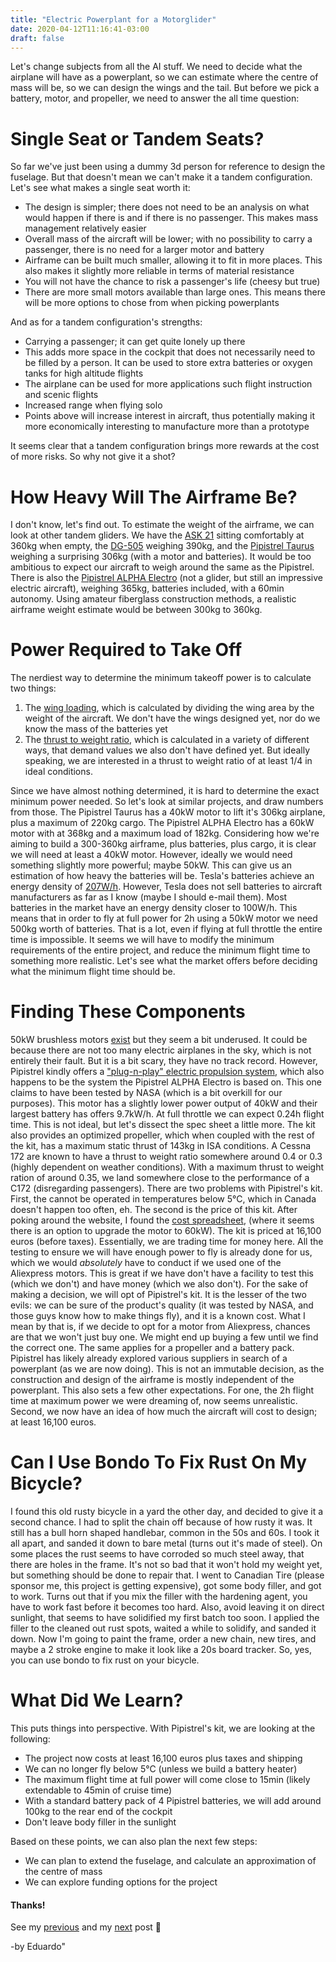 ```yaml
---
title: "Electric Powerplant for a Motorglider"
date: 2020-04-12T11:16:41-03:00
draft: false
---
```


Let's change subjects from all the AI stuff. We need to decide what the airplane will have as a powerplant, so we can estimate where the centre of mass will be, so we can design the wings and the tail. But before we pick a battery, motor, and propeller, we need to answer the all time question:

# Single Seat or Tandem Seats?

So far we've just been using a dummy 3d person for reference to design the fuselage. But that doesn't mean we can't make it a tandem configuration. Let's see what makes a single seat worth it:

* The design is simpler; there does not need to be an analysis on what would happen if there is and if there is no passenger. This makes mass management relatively easier
* Overall mass of the aircraft will be lower; with no possibility to carry a passenger, there is no need for a larger motor and battery
* Airframe can be built much smaller, allowing it to fit in more places. This also makes it slightly more reliable in terms of material resistance
* You will not have the chance to risk a passenger's life (cheesy but true)
* There are more small motors available than large ones. This means there will be more options to chose from when picking powerplants

And as for a tandem configuration's strengths:

* Carrying a passenger; it can get quite lonely up there
* This adds more space in the cockpit that does not necessarily need to be filled by a person. It can be used to store extra batteries or oxygen tanks for high altitude flights
* The airplane can be used for more applications such flight instruction and scenic flights
* Increased range when flying solo
* Points above will increase interest in aircraft, thus potentially making it more economically interesting to manufacture more than a prototype

It seems clear that a tandem configuration brings more rewards at the cost of more risks. So why not give it a shot?

# How Heavy Will The Airframe Be?

I don't know, let's find out. To estimate the weight of the airframe, we can look at other tandem gliders. We have the [ASK 21](https://en.wikipedia.org/wiki/Schleicher_ASK_21#Specifications_(ASK_21)) sitting comfortably at 360kg when empty, the [DG-505](https://en.wikipedia.org/wiki/Glaser-Dirks_DG-500#Specifications_(Elan_Trainer)) weighing 390kg, and the [Pipistrel Taurus](https://en.wikipedia.org/wiki/Pipistrel_Taurus#Specifications) weighing a surprising 306kg (with a motor and batteries). It would be too ambitious to expect our aircraft to weigh around the same as the Pipistrel. There is also the [Pipistrel ALPHA Electro](https://www.pipistrel-aircraft.com/aircraft/electric-flight/alpha-electro/) (not a glider, but still an impressive electric aircraft), weighing 365kg, batteries included, with a 60min autonomy. Using amateur fiberglass construction methods, a realistic airframe weight estimate would be between 300kg to 360kg.

# Power Required to Take Off

The nerdiest way to determine the minimum takeoff power is to calculate two things:

1. The [wing loading](https://en.wikipedia.org/wiki/Wing_loading), which is calculated by dividing the wing area by the weight of the aircraft. We don't have the wings designed yet, nor do we know the mass of the batteries yet
2. The [thrust to weight ratio](https://en.wikipedia.org/wiki/Thrust-to-weight_ratio), which is calculated in a variety of different ways, that demand values we also don't have defined yet. But ideally speaking, we are interested in a thrust to weight ratio of at least 1/4 in ideal conditions.

Since we have almost nothing determined, it is hard to determine the exact minimum power needed. So let's look at similar projects, and draw numbers from those. The Pipistrel Taurus has a 40kW motor to lift it's 306kg airplane, plus a maximum of 220kg cargo. The Pipistrel ALPHA Electro has a 60kW motor with at 368kg and a maximum load of 182kg. Considering how we're aiming to build a 300-360kg airframe, plus batteries, plus cargo, it is clear we will need at least a 40kW motor. However, ideally we would need something slightly more powerful; maybe 50kW. This can give us an estimation of how heavy the batteries will be. Tesla's batteries achieve an energy density of [207W/h](https://www.extremetech.com/extreme/285666-did-tesla-buy-maxwell-for-its-ultracapacitors-or-higher-density-batteries). However, Tesla does not sell batteries to aircraft manufacturers as far as I know (maybe I should e-mail them). Most batteries in the market have an energy density closer to 100W/h. This means that in order to fly at full power for 2h using a 50kW motor we need 500kg worth of batteries. That is a lot, even if flying at full throttle the entire time is impossible. It seems we will have to modify the minimum requirements of the entire project, and reduce the minimum flight time to something more realistic. Let's see what the market offers before deciding what the minimum flight time should be.

# Finding These Components

50kW brushless motors [exist](https://www.aliexpress.com/item/4000068504469.html?src=google&src=google&albch=shopping&acnt=494-037-6276&isdl=y&slnk=&plac=&mtctp=&albbt=Google_7_shopping&aff_platform=google&aff_short_key=UneMJZVf&&albagn=888888&albcp=9309943343&albag=90987094781&trgt=297309937645&crea=en4000068504469&netw=u&device=c&albpg=297309937645&albpd=en4000068504469&gclid=EAIaIQobChMIsremnKX66AIVS5yzCh3SAQPhEAkYAyABEgIdCvD_BwE&gclsrc=aw.ds) but they seem a bit underused. It could be because there are not too many electric airplanes in the sky, which is not entirely their fault. But it is a bit scary, they have no track record. However, Pipistrel kindly offers a ["plug-n-play" electric propulsion system](https://www.pipistrel-usa.com/electric-propulsion/), which also happens to be the system the Pipistrel ALPHA Electro is based on. This one claims to have been tested by NASA (which is a bit overkill for our purposes). This motor has a slightly lower power output of 40kW and their largest battery has offers 9.7kW/h. At full throttle we can expect 0.24h flight time. This is not ideal, but let's dissect the spec sheet a little more. The kit also provides an optimized propeller, which when coupled with the rest of the kit, has a maximum static thrust of 143kg in ISA conditions. A Cessna 172 are known to have a thrust to weight ratio somewhere around 0.4 or 0.3 (highly dependent on weather conditions). With a maximum thrust to weight ration of around 0.35, we land somewhere close to the performance of a C172 (disregarding passengers). There are two problems with Pipistrel's kit. First, the cannot be operated in temperatures below 5°C, which in Canada doesn't happen too often, eh. The second is the price of this kit. After poking around the website, I found the [cost spreadsheet](https://www.pipistrel-prices.com/configurator/configure/647/), (where it seems there is an option to upgrade the motor to 60kW). The kit is priced at 16,100 euros (before taxes). Essentially, we are trading time for money here. All the testing to ensure we will have enough power to fly is already done for us, which we would *absolutely* have to conduct if we used one of the Aliexpress motors. This is great if we have don't have a facility to test this (which we don't) and have money (which we also don't). For the sake of making a decision, we will opt of Pipistrel's kit. It is the lesser of the two evils: we can be sure of the product's quality (it was tested by NASA, and those guys know how to make things fly), and it is a known cost. What I mean by that is, if we decide to opt for a motor from Aliexpress, chances are that we won't just buy one. We might end up buying a few until we find the correct one. The same applies for a propeller and a battery pack. Pipistrel has likely already explored various suppliers in search of a powerplant (as we are now doing). This is not an immutable decision, as the construction and design of the airframe is mostly independent of the powerplant. This also sets a few other expectations. For one, the 2h flight time at maximum power we were dreaming of, now seems unrealistic. Second, we now have an idea of how much the aircraft will cost to design; at least 16,100 euros.

# Can I Use Bondo To Fix Rust On My Bicycle?

I found this old rusty bicycle in a yard the other day, and decided to give it a second chance. I had to split the chain off because of how rusty it was. It still has a bull horn shaped handlebar, common in the 50s and 60s. I took it all apart, and sanded it down to bare metal (turns out it's made of steel). On some places the rust seems to have corroded so much steel away, that there are holes in the frame. It's not so bad that it won't hold my weight yet, but something should be done to repair that. I went to Canadian Tire (please sponsor me, this project is getting expensive), got some body filler, and got to work. Turns out that if you mix the filler with the hardening agent, you have to work fast before it becomes too hard. Also, avoid leaving it on direct sunlight, that seems to have solidified my first batch too soon. I applied the filler to the cleaned out rust spots, waited a while to solidify, and sanded it down. Now I'm going to paint the frame, order a new chain, new tires, and maybe a 2 stroke engine to make it look like a 20s board tracker. So, yes, you can use bondo to fix rust on your bicycle.

# What Did We Learn?

This puts things into perspective. With Pipistrel's kit, we are looking at the following:

* The project now costs at least 16,100 euros plus taxes and shipping
* We can no longer fly below 5°C (unless we build a battery heater)
* The maximum flight time at full power will come close to 15min (likely extendable to 45min of cruise time)
* With a standard battery pack of 4 Pipistrel batteries, we will add around 100kg to the rear end of the cockpit
* Don't leave body filler in the sunlight

Based on these points, we can also plan the next few steps:

* We can plan to extend the fuselage, and calculate an approximation of the centre of mass
* We can explore funding options for the project

#### Thanks!

See my [previous](/post/using-ai-to-optimize-a-fuselage-part-two/) and my [next](composite-aircraft-building-materials-and-methods/) post 🙂

-by Eduardo"

